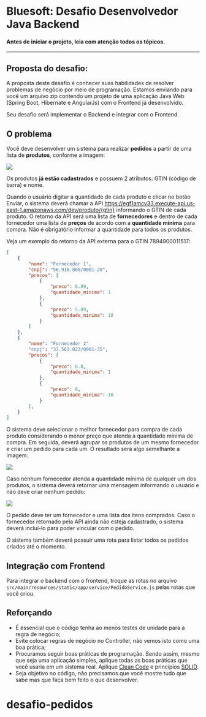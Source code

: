 # Bluesoft: Desafio Desenvolvedor Java Backend

#### Antes de iniciar o projeto, leia com atenção todos os tópicos.

---

## Proposta do desafio:

A proposta deste desafio é conhecer suas habilidades de resolver problemas de negócio por meio de programação.
Estamos enviando para você um arquivo zip contendo um projeto de uma aplicação Java Web (Spring Boot, Hibernate e AngularJs) com o Frontend já desenvolvido.

Seu desafio será implementar o Backend e integrar com o Frontend.

## O problema

Você deve desenvolver um sistema para realizar **pedidos** a partir de uma lista de **produtos**, conforme a imagem:

![](https://bluesoft-sp.s3-sa-east-1.amazonaws.com/download/desafio-bluesoft/novo-pedido.png)

Os produtos **já estão cadastrados** e possuem 2 atributos: GTIN (código de barra) e nome.

Quando o usuário digitar a quantidade de cada produto e clicar no botão Enviar, o sistema deverá chamar a API https://egf1amcv33.execute-api.us-east-1.amazonaws.com/dev/produto/{gtin} informando o GTIN de cada produto. O retorno da API será uma lista de **fornecedores** e dentro de cada fornecedor uma lista de **preços** de acordo com a **quantidade mínima** para compra. Não é obrigatório informar a quantidade para todos os produtos.

Veja um exemplo do retorno da API externa para o GTIN 7894900011517:
```json
[
    {
        "nome": "Fornecedor 1",
        "cnpj": "56.918.868/0001-20",
        "precos": [
            {
                "preco": 6.89,
                "quantidade_minima": 1
            },
            {
                "preco": 5.89,
                "quantidade_minima": 10
            }
        ]
    },
    {
        "nome": "Fornecedor 2"
        "cnpj": "37.563.823/0001-35",
        "precos": [
            {
                "preco": 6.8,
                "quantidade_minima": 1
            },
            {
                "preco": 6,
                "quantidade_minima": 10
            }
        ],
    }
]
```

O sistema deve selecionar o melhor fornecedor para compra de cada produto considerando o menor preço que atenda a quantidade mínima de compra. Em seguida, deverá agrupar os produtos de um mesmo fornecedor e criar um pedido para cada um. O resultado será algo semelhante a imagem:

![](https://bluesoft-sp.s3-sa-east-1.amazonaws.com/download/desafio-bluesoft/pedido-criado-sucesso.png)

Caso nenhum fornecedor atenda a quantidade mínima de qualquer um dos produtos, o sistema deverá retornar uma mensagem informando o usuário e não deve criar nenhum pedido:

![](https://bluesoft-sp.s3-sa-east-1.amazonaws.com/download/desafio-bluesoft/pedido-erro.png)

O pedido deve ter um fornecedor e uma lista dos itens comprados. Caso o fornecedor retornado pela API ainda não esteja cadastrado, o sistema deverá incluí-lo para poder vincular com o pedido.

O sistema também deverá possuir uma rota para listar todos os pedidos criados até o momento.

## Integração com Frontend

Para integrar o backend com o frontend, troque as rotas no arquivo `src/main/resources/static/app/service/PedidoService.js` pelas rotas que você criou.

## Reforçando

- É essencial que o código tenha ao menos testes de unidade para a regra de negócio;
- Evite colocar regras de negócio no Controller, não vemos isto como uma boa prática;
- Procuramos seguir boas práticas de programação. Sendo assim, mesmo que seja uma aplicação simples, aplique todas as boas práticas que você usaria em um sistema real. Aplique [Clean Code](https://www.youtube.com/watch?v=Pjoi_JxXAcM) e princípios [SOLID](https://www.youtube.com/watch?v=DmrHBUeo0NE).
- Seja objetivo no código, não precisamos que você mostre tudo que sabe mas que faça bem feito o que desenvolver.
# desafio-pedidos
